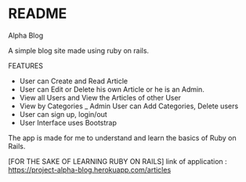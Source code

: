 # README

Alpha Blog

A simple blog site made using ruby on rails.

FEATURES
  - User can Create and Read Article
  - User can Edit or Delete his own Article or he is an Admin.
  - View all Users and View the Articles of other User
  - View by Categories
  _ Admin User can Add Categories, Delete users
  - User can sign up, login/out
  - User Interface uses Bootstrap

The app is made for me to understand and learn the basics of Ruby on Rails.

[FOR THE SAKE OF LEARNING RUBY ON RAILS]
link of application : https://project-alpha-blog.herokuapp.com/articles